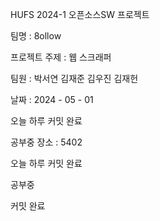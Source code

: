 HUFS 2024-1 오픈소스SW 프로젝트

팀명 : 8ollow

프로젝트 주제 : 웹 스크래퍼

팀원 : 박서연 김재준 김우진 김재헌

날짜 : 2024 - 05 - 01

오늘 하루 커밋 완료

공부중
장소 : 5402

오늘 하루 커밋 완료

공부중

커밋 완료